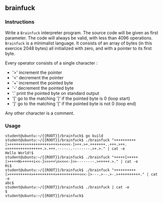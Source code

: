 ## brainfuck

### Instructions

Write a `Brainfuck` interpreter program.
The source code will be given as first parameter.
The code will always be valid, with less than 4096 operations.
`Brainfuck` is a minimalist language. It consists of an array of bytes (in this exercice 2048 bytes) all initialized with zero, and with a pointer to its first byte.

Every operator consists of a single character :

-   '>' increment the pointer
-   '<' decrement the pointer
-   '+' increment the pointed byte
-   '-' decrement the pointed byte
-   '.' print the pointed byte on standard output
-   '[' go to the matching ']' if the pointed byte is 0 (loop start)
-   ']' go to the matching '[' if the pointed byte is not 0 (loop end)

Any other character is a comment.

### Usage

```console
student@ubuntu:~/{{ROOT}}/brainfuck$ go build
student@ubuntu:~/{{ROOT}}/brainfuck$ ./brainfuck "++++++++++[>+++++++>++++++++++>+++>+<<<<-]>++.>+.+++++++..+++.>++.<<+++++++++++++++.>.+++.------.--------.>+.>." | cat -e
Hello World!$
student@ubuntu:~/{{ROOT}}/brainfuck$ ./brainfuck "+++++[>++++[>++++H>+++++i<<-]>>>++\n<<<<-]>>--------.>+++++.>." | cat -e
Hi$
student@ubuntu:~/{{ROOT}}/brainfuck$ ./brainfuck "++++++++++[>++++++++++>++++++++++>++++++++++<<<-]>---.>--.>-.>++++++++++." | cat -e
abc$
student@ubuntu:~/{{ROOT}}/brainfuck$ ./brainfuck | cat -e
$
student@ubuntu:~/{{ROOT}}/brainfuck$
```
